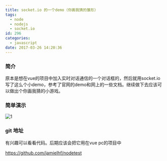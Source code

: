```yaml
---
title: socket.io 的一个demo（你画我猜的雏形）
tags:
  - node
  - nodejs
  - socket.io
id: 296
categories:
  - javascript
date: 2017-03-26 14:20:36
---
```


### 简介

原本是想在vue的项目中加入实时对话通信的一个对话框的，然后就用socket.io写了这么个小demo，参考了官网的demo和网上的一些文档。继续做下去应该可以做出个你画我猜的小游戏。

### 简单演示

![1](http://www.jamielhf.cn/wp/wp-content/uploads/2017/03/1.gif)

### git 地址

有兴趣可以看看代码。后期应该会把它用在vue pc的项目中

 https://github.com/jamielhf/nodetest